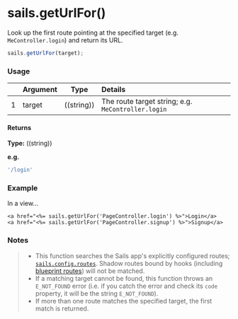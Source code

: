 # sails.getUrlFor()

Look up the first route pointing at the specified target (e.g. `MeController.login`) and return its URL.



```javascript
sails.getUrlFor(target);
```


### Usage


|   |          Argument           | Type                | Details
|---|---------------------------- | ------------------- |:-----------
| 1 |        target               | ((string))          | The route target string; e.g. `MeController.login`


#### Returns

**Type:** ((string))

**e.g.**

```javascript
'/login'
```



### Example

In a view...

```ejs
<a href="<%= sails.getUrlFor('PageController.login') %>">Login</a>
<a href="<%= sails.getUrlFor('PageController.signup') %>">Signup</a>
```

### Notes
> - This function searches the Sails app's explicitly configured routes; [`sails.config.routes`](http://sailsjs.org/documentation/reference/configuration/sails-config-routes).  Shadow routes bound by hooks (including [blueprint routes](http://sailsjs.org/documentation/reference/blueprint-api#?blueprint-routes)) will not be matched.
> - If a matching target cannot be found, this function throws an `E_NOT_FOUND` error (i.e. if you catch the error and check its `code` property, it will be the string `E_NOT_FOUND`).
> - If more than one route matches the specified target, the first match is returned.

<docmeta name="displayName" value="sails.getUrlFor()">
<docmeta name="pageType" value="method">

